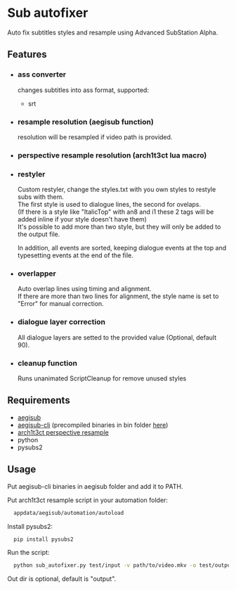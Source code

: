 # Sub autofixer

Auto fix subtitles styles and resample using Advanced SubStation Alpha.

## Features

- ### ass converter
  changes subtitles into ass format, supported:
  - srt
- ### resample resolution (aegisub function)
  resolution will be resampled if video path is provided.
- ### perspective resample resolution (arch1t3ct lua macro)
- ### restyler

  Custom restyler, change the styles.txt with you own styles to restyle subs with them.\
  The first style is used to dialogue lines, the second for ovelaps.\
  (If there is a style like "ItalicTop" with an8 and i1 these 2 tags will be added inline if your style doesn't have them)\
  It's possible to add more than two style, but they will only be added to the output file.

  In addition, all events are sorted, keeping dialogue events at the top and typesetting events at the end of the file.

- ### overlapper
  Auto overlap lines using timing and alignment.\
  If there are more than two lines for alignment, the style name is set to "Error" for manual correction.
- ### dialogue layer correction
  All dialogue layers are setted to the provided value (Optional, default 90).
- ### cleanup function
  Runs unanimated ScriptCleanup for remove unused styles

## Requirements

- [aegisub](https://github.com/arch1t3cht/Aegisub)
- [aegisub-cli](https://github.com/arch1t3cht/Aegisub) (precompiled binaries in bin folder [here](https://github.com/I-Muxettieri/sub-autofixer/blob/main/bin/aegisub-cli.exe))
- [arch1t3ct perspective resample](https://github.com/TypesettingTools/arch1t3cht-Aegisub-Scripts/blob/main/macros/arch.Resample.moon)
- python
- pysubs2

## Usage

Put aegisub-cli binaries in aegisub folder and add it to PATH.

Put arch1t3ct resample script in your automation folder:

```bash
  appdata/aegisub/automation/autoload
```

Install pysubs2:

```bash
  pip install pysubs2
```

Run the script:

```bash
  python sub_autofixer.py test/input -v path/to/video.mkv -o test/output
```

Out dir is optional, default is "output".
